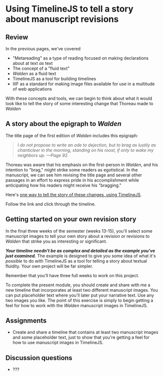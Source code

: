 # Using TimelineJS to tell a story about manuscript revisions

## Review

In the previous pages, we've covered

- "Metareading" as a type of reading focused on making declarations about at text *as* text
- The concept of a "fluid text"
- *Walden* as a fluid text
- TimelineJS as a tool for building timelines
- IIIF as a standard for making image files available for use in a multitude of web applications

With these concepts and tools, we can begin to think about what it would look like to tell the story of some interesting change that Thoreau made to *Walden*

## A story about the epigraph to *Walden*

The title page of the first edition of *Walden* includes this epigraph:

> *I do not propose to write an ode to dejection, but to brag as lustily as chanticleer in the morning, standing on his roost, if only to wake my neighbors up. —Page 92.*

Thoreau was aware that his emphasis on the first-person in *Walden*, and his intention to "brag," might strike some readers as egotistical. In the manuscript, we can see him revising the title page and several other passages in an effort to express pride in his accomplishment while anticipating how his readers might receive his "bragging."

Here's [one way to tell the story of these changes, using TimelineJS](http://bit.ly/2HdlcP6).

Follow the link and click through the timeline.

## Getting started on your own revision story

In the final three weeks of the semester (weeks 13-15), you'll select some manuscript images to tell your own story about a revision or revisions to *Walden* that strike you as interesting or significant.

***Your timeline needn't be as complex and detailed as the example you've just examined.*** The example is designed to give you some idea of what it's *possible* to do with TimelineJS as a tool for telling a story about textual fluidity. Your own project will be far simpler.

Remember that you'll have three full weeks to work on this project.

To complete the present module, you should create and share with me a new timeline that incorporates at least two different manuscript images. You can put placeholder text where you'll later put your narrative text. Use any two images you like. The point of this exercise is simply to begin getting a feel for how to work with the *Walden* manuscript images in TimelineJS.

## Assignments

- Create and share a timeline that contains at least two manuscript images and some placeholder text, just to show that you're getting a feel for how to use manuscript images in TimelineJS.

## Discussion questions

- ???





